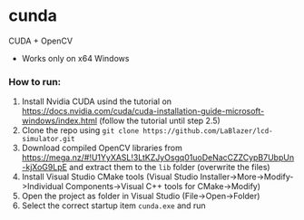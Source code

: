 # cunda
CUDA + OpenCV  
* Works only on x64 Windows

### How to run:
1. Install Nvidia CUDA usind the tutorial on https://docs.nvidia.com/cuda/cuda-installation-guide-microsoft-windows/index.html (follow the tutorial until step 2.5)
4. Clone the repo using `git clone https://github.com/LaBlazer/lcd-simulator.git`
5. Download compiled OpenCV libraries from https://mega.nz/#!U1YyXASL!3LtKZJyOsgq01uoDeNacCZZCypB7UbpUn-kjXoG9LpE and extract them to the `lib` folder (overwrite the files)
7. Install Visual Studio CMake tools (Visual Studio Installer->More->Modify->Individual Components->Visual C++ tools for CMake->Modify)
6. Open the project as folder in Visual Studio (File->Open->Folder)
7. Select the correct startup item `cunda.exe` and run
